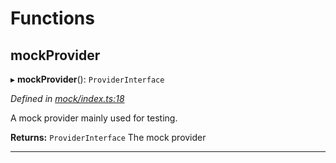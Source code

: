

# Functions

<a id="mockprovider"></a>

##  mockProvider

▸ **mockProvider**(): `ProviderInterface`

*Defined in [mock/index.ts:18](https://github.com/polkadot-js/api/blob/4c04dc0/packages/rpc-provider/src/mock/index.ts#L18)*

A mock provider mainly used for testing.

**Returns:** `ProviderInterface`
The mock provider

___

